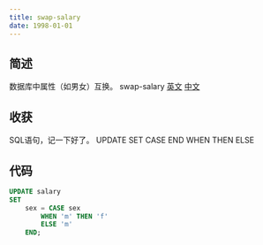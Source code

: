 ```yaml
---
title: swap-salary
date: 1998-01-01
---
```

## 简述
数据库中属性（如男女）互换。
swap-salary [英文](https://leetcode.com/problems/swap-salary/) [中文](https://leetcode-cn.com/problems/swap-salary/)
## 收获
SQL语句，记一下好了。
UPDATE SET CASE END WHEN THEN ELSE
<!-- more -->

## 代码
```SQL
UPDATE salary 
SET
    sex = CASE sex
        WHEN 'm' THEN 'f'
        ELSE 'm'
    END;

```

